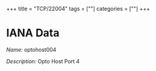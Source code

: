 +++
title = "TCP/22004"
tags = [""]
categories = [""]
+++

# IANA Data

_Name:_ optohost004

_Description:_ Opto Host Port 4

